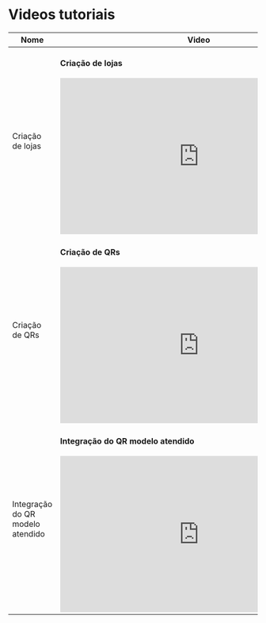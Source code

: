 # Videos tutoriais

|Nome|Video|
|---|---|
|Criação de lojas|<br/> **Criação de lojas** </br> <br/> <iframe width="560" height="315" src="https://www.youtube.com/embed/NxIO2JDDgZM" title="YouTube video player" frameborder="0" allow="accelerometer; autoplay; clipboard-write; encrypted-media; gyroscope; picture-in-picture" allowfullscreen></iframe><br/> |
|Criação de QRs|<br/> **Criação de QRs** </br> <br/> <iframe width="560" height="315" src="https://www.youtube.com/embed/wr-E4VHKQZY" title="YouTube video player" frameborder="0" allow="accelerometer; autoplay; clipboard-write; encrypted-media; gyroscope; picture-in-picture" allowfullscreen></iframe><br/>|
|Integração do QR modelo atendido|<br/> **Integração do QR modelo atendido** </br> <br/> <iframe width="560" height="315" src="https://www.youtube.com/embed/F3i_jI3c4OY" title="YouTube video player" frameborder="0" allow="accelerometer; autoplay; clipboard-write; encrypted-media; gyroscope; picture-in-picture" allowfullscreen></iframe><br/>|
